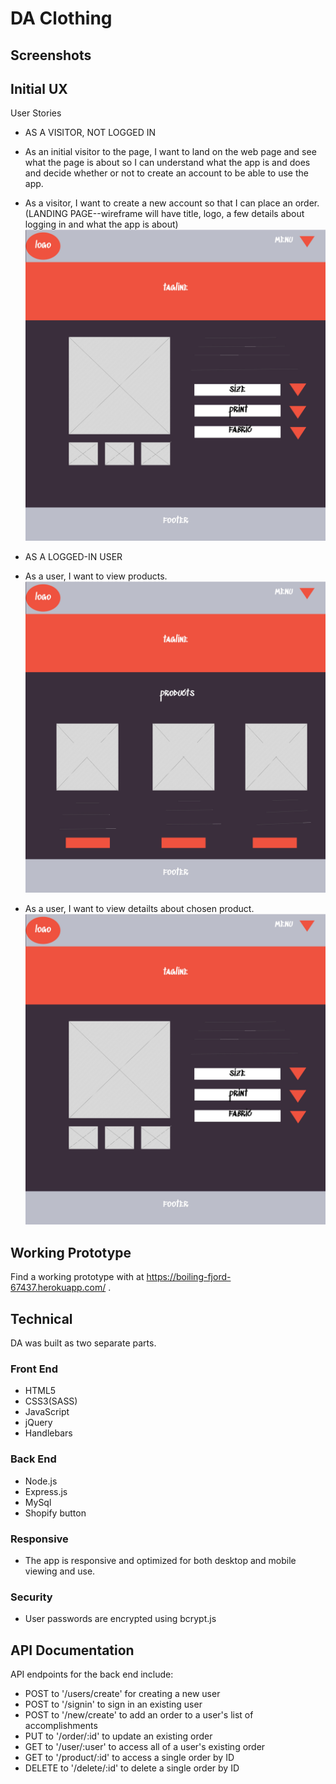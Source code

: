 
# DA Clothing


## Screenshots


## Initial UX
User Stories
* AS A VISITOR, NOT LOGGED IN

* As an initial visitor to the page, I want to land on the web page and see what the page is about so I can understand what the app is and does and decide whether or not to create an account to be able to use the app.
* As a visitor, I want to create a new account so that I can place an order.
(LANDING PAGE--wireframe will have title, logo, a few details about logging in and what the app is about)
![UI Flow handwritten draft](https://github.com/yjalette/justSayDa/blob/master/public/images/wf-product.jpg)

* AS A LOGGED-IN USER
* As a user, I want to view products.
![UI Flow handwritten draft](https://github.com/yjalette/justSayDa/blob/master/public/images/wf-shop.jpg)
* As a user, I want to view detailts about chosen product.
![UI Flow handwritten draft](https://github.com/yjalette/justSayDa/blob/master/public/images/wf-product.jpg)


## Working Prototype
Find a working prototype with at https://boiling-fjord-67437.herokuapp.com/ .

## Technical
DA was built as two separate parts.

### Front End

* HTML5
* CSS3(SASS)
* JavaScript
* jQuery
* Handlebars

### Back End

* Node.js
* Express.js
* MySql
* Shopify button

### Responsive
* The app is responsive and optimized for both desktop and mobile viewing and use.

### Security
* User passwords are encrypted using bcrypt.js

## API Documentation
API endpoints for the back end include:
* POST to '/users/create' for creating a new user
* POST to '/signin' to sign in an existing user
* POST to '/new/create' to add an order to a user's list of accomplishments
* PUT to '/order/:id' to update an existing order
* GET to '/user/:user' to access all of a user's existing order
* GET to '/product/:id' to access a single order by ID
* DELETE to '/delete/:id' to delete a single order by ID
